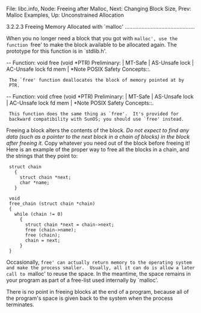 File: libc.info,  Node: Freeing after Malloc,  Next: Changing Block Size,  Prev: Malloc Examples,  Up: Unconstrained Allocation

3.2.2.3 Freeing Memory Allocated with `malloc'
..............................................

When you no longer need a block that you got with `malloc', use the
function `free' to make the block available to be allocated again.  The
prototype for this function is in `stdlib.h'.  

 -- Function: void free (void *PTR)
     Preliminary: | MT-Safe | AS-Unsafe lock | AC-Unsafe lock fd mem |
     *Note POSIX Safety Concepts::.

     The `free' function deallocates the block of memory pointed at by
     PTR.

 -- Function: void cfree (void *PTR)
     Preliminary: | MT-Safe | AS-Unsafe lock | AC-Unsafe lock fd mem |
     *Note POSIX Safety Concepts::.

     This function does the same thing as `free'.  It's provided for
     backward compatibility with SunOS; you should use `free' instead.

   Freeing a block alters the contents of the block.  *Do not expect to
find any data (such as a pointer to the next block in a chain of
blocks) in the block after freeing it.*  Copy whatever you need out of
the block before freeing it!  Here is an example of the proper way to
free all the blocks in a chain, and the strings that they point to:

     struct chain
       {
         struct chain *next;
         char *name;
       }

     void
     free_chain (struct chain *chain)
     {
       while (chain != 0)
         {
           struct chain *next = chain->next;
           free (chain->name);
           free (chain);
           chain = next;
         }
     }

   Occasionally, `free' can actually return memory to the operating
system and make the process smaller.  Usually, all it can do is allow a
later call to `malloc' to reuse the space.  In the meantime, the space
remains in your program as part of a free-list used internally by
`malloc'.

   There is no point in freeing blocks at the end of a program, because
all of the program's space is given back to the system when the process
terminates.

